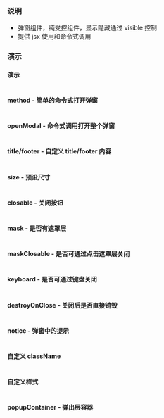 ### 说明

-   弹窗组件，纯受控组件，显示隐藏通过 visible 控制
-   提供 jsx 使用和命令式调用

### 演示

#### 演示

```js {"codepath": "modal.jsx"}
```

#### method - 简单的命令式打开弹窗

```js {"codepath": "method.jsx"}
```

#### openModal - 命令式调用打开整个弹窗

```js {"codepath": "openModal.jsx"}
```

#### title/footer - 自定义 title/footer 内容

```js {"codepath": "titleAndFooter.jsx"}
```

#### size - 预设尺寸

```js {"codepath": "size.jsx"}
```

#### closable - 关闭按钮

```js {"codepath": "closable.jsx"}
```

#### mask - 是否有遮罩层

```js {"codepath": "mask.jsx"}
```

#### maskClosable - 是否可通过点击遮罩层关闭

```js {"codepath": "maskClosable.jsx"}
```

#### keyboard - 是否可通过键盘关闭

```js {"codepath": "keyboard.jsx"}
```

#### destroyOnClose - 关闭后是否直接销毁

```js {"codepath": "destroyOnClose.jsx"}
```

#### notice - 弹窗中的提示

```js {"codepath": "notice.jsx"}
```

#### 自定义 className

```js {"codepath": "customClassName.jsx"}
```

#### 自定义样式

```js {"codepath": "customStyle.jsx"}
```

#### popupContainer - 弹出层容器

```js {"codepath": "popupContainer.jsx"}
```
